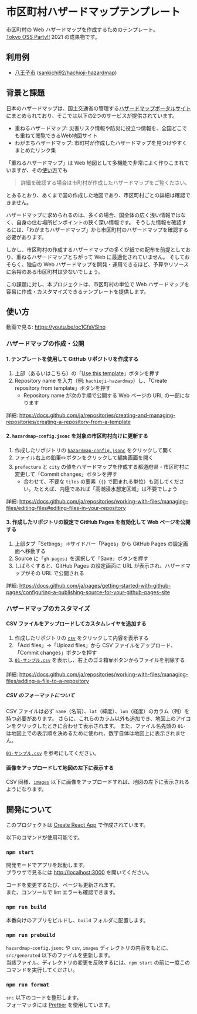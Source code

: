# 市区町村ハザードマップテンプレート

市区町村の Web ハザードマップを作成するためのテンプレート。\
[Tokyo OSS Party!!](https://tokyo-oss-party.com/) 2021 の成果物です。

## 利用例

- [八王子市](https://sankichi.net/hachioji-hazardmap/) ([sankichi92/hachioji-hazardmap](https://github.com/sankichi92/hachioji-hazardmap))

## 背景と課題

日本のハザードマップは、国土交通省の管理する[ハザードマップポータルサイト](https://disaportal.gsi.go.jp/)にまとめられており、そこでは以下の2つのサービスが提供されています。

- 重ねるハザードマップ: 災害リスク情報や防災に役立つ情報を、全国どこでも重ねて閲覧できるWeb地図サイト
- わがまちハザードマップ: 市町村が作成したハザードマップを見つけやすくまとめたリンク集

「重ねるハザードマップ」は Web 地図として多機能で非常によく作りこまれていますが、その[使い方](https://disaportal.gsi.go.jp/hazardmap/pamphlet/pamphlet.html)でも

> 詳細を確認する場合は市町村が作成したハザードマップをご覧ください。

とあるとおり、あくまで国の作成した地図であり、市区町村ごとの詳細は確認できません。

ハザードマップに求められるのは、多くの場合、国全体の広く浅い情報ではなく、自身の住む場所ピンポイントの狭く深い情報です。
そうした情報を確認するには、「わがまちハザードマップ」から市区町村のハザードマップを確認する必要があります。

しかし、市区町村の作成するハザードマップの多くが紙での配布を前提としており、重ねるハザードマップとちがって Web に最適化されていません。
そしておそらく、独自の Web ハザードマップを開発・運用できるほど、予算やリソースに余裕のある市区町村は少ないでしょう。

この課題に対し、本プロジェクトは、市区町村の単位で Web ハザードマップを容易に作成・カスタマイズできるテンプレートを提供します。

## 使い方

動画で見る: https://youtu.be/oc1CfaVSlno

### ハザードマップの作成・公開

#### 1. テンプレートを使用して GitHub リポジトリを作成する

1. 上部（あるいはこちら）の「[Use this template](https://github.com/sankichi92/shikuchoson-hazardmap-template/generate)」ボタンを押す
2. Repository name を入力（例: `hachioji-hazardmap`）し、「Create repository from template」ボタンを押す
   - Repository name が次の手順で公開する Web ページの URL の一部になります

詳細: https://docs.github.com/ja/repositories/creating-and-managing-repositories/creating-a-repository-from-a-template

#### 2. `hazardmap-config.jsonc` を対象の市区町村向けに更新する

1. 作成したリポジトリの [`hazardmap-config.jsonc`](./hazardmap-config.jsonc) をクリックして開く
2. ファイル右上の鉛筆✏️ボタンをクリックして編集画面を開く
3. `prefecture` と `city` の値をハザードマップを作成する都道府県・市区町村に変更して「Commit changes」ボタンを押す
   - 合わせて、不要な `tiles` の要素（`{}` で囲まれる単位）も消してください。たとえば、内陸であれば「高潮浸水想定区域」は不要でしょう

詳細: https://docs.github.com/ja/repositories/working-with-files/managing-files/editing-files#editing-files-in-your-repository

#### 3. 作成したリポジトリの設定で GitHub Pages を有効化して Web ページを公開する

1. 上部タブ「Settings」→サイドバー「Pages」から GitHub Pages の設定画面へ移動する
2. Source に「`gh-pages`」を選択して「Save」ボタンを押す
3. しばらくすると、GitHub Pages の設定画面に URL が表示され、ハザードマップがその URL で公開される

詳細: https://docs.github.com/ja/pages/getting-started-with-github-pages/configuring-a-publishing-source-for-your-github-pages-site

### ハザードマップのカスタマイズ

#### CSV ファイルをアップロードしてカスタムレイヤを追加する

1. 作成したリポジトリの [`csv`](./csv) をクリックして内容を表示する
2. 「Add files」→「Upload files」から CSV ファイルをアップロード、「Commit changes」ボタンを押す
3. [`01-サンプル.csv`](./csv/01-サンプル.csv) を表示し、右上のゴミ箱🗑ボタンからファイルを削除する

詳細: https://docs.github.com/ja/repositories/working-with-files/managing-files/adding-a-file-to-a-repository

##### CSV のフォーマットについて

CSV ファイルは必ず `name`（名前）、`lat`（緯度）、`lon`（経度）のカラム（列）を持つ必要があります。
さらに、これらのカラム以外も追加でき、地図上のアイコンをクリックしたときに合わせて表示されます。
また、ファイル名先頭の `01-` は地図上での表示順を決めるために使われ、数字自体は地図上に表示されません。

[`01-サンプル.csv`](./csv/01-サンプル.csv) を参考にしてください。

#### 画像をアップロードして地図の左下に表示する

CSV 同様、[`images`](./images) 以下に画像をアップロードすれば、地図の左下に表示されるようになります。

## 開発について

このプロジェクトは [Create React App](https://github.com/facebook/create-react-app) で作成されています。

以下のコマンドが使用可能です。

### `npm start`

開発モードでアプリを起動します。\
ブラウザで見るには [http://localhost:3000](http://localhost:3000) を開いてください。

コードを変更するたび、ページも更新されます。\
また、コンソールで lint エラーも確認できます。

### `npm run build`

本番向けのアプリをビルドし、`build` フォルダに配置します。

### `npm run prebuild`

`hazardmap-config.jsonc` や `csv`, `images` ディレクトリの内容をもとに、`src/generated` 以下のファイルを更新します。\
当該ファイル、ディレクトリの変更を反映するには、`npm start` の前に一度このコマンドを実行してください。

### `npm run format`

`src` 以下のコードを整形します。\
フォーマッタには [Prettier](https://prettier.io/) を使用しています。
